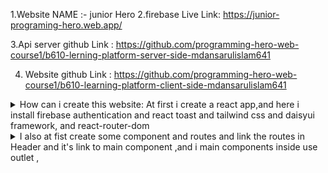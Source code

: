 1.Website NAME :- junior Hero
2.firebase Live Link: https://junior-programing-hero.web.app/

3.Api server github Link : https://github.com/programming-hero-web-course1/b610-lerning-platform-server-side-mdansarulislam641

4. Website github Link :  https://github.com/programming-hero-web-course1/b610-learning-platform-client-side-mdansarulislam641


 <details>
           <summary>
                How can i create this website: At first i create a react app,and here i install firebase authentication and react toast and tailwind css and daisyui framework, and react-router-dom
           </summary>
           </details>

 <details>
           <summary>
              I also at fist create some component and routes and link the routes in Header and it's link to main component ,and i main components inside use outlet , 
           </summary>
          </details>
      